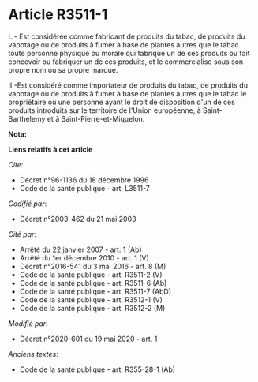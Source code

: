 # Article R3511-1

I. - Est considérée comme fabricant de produits du tabac, de produits du vapotage ou de produits à fumer à base de plantes
autres que le tabac toute personne physique ou morale qui fabrique un de ces produits ou fait concevoir ou fabriquer un de
ces produits, et le commercialise sous son propre nom ou sa propre marque.

II.-Est considéré comme importateur de produits du tabac, de produits du vapotage ou de produits à fumer à base de plantes
autres que le tabac le propriétaire ou une personne ayant le droit de disposition d'un de ces produits introduits sur le
territoire de l'Union européenne, à Saint-Barthélemy et à Saint-Pierre-et-Miquelon.

**Nota:**



**Liens relatifs à cet article**

_Cite_:

  - Décret n°96-1136 du 18 décembre 1996
  - Code de la santé publique - art. L3511-7

_Codifié par_:

  - Décret n°2003-462 du 21 mai 2003

_Cité par_:

  - Arrêté du 22 janvier 2007 - art. 1 (Ab)
  - Arrêté du 1er décembre 2010 - art. 1 (V)
  - Décret n°2016-541 du 3 mai 2016 - art. 8 (M)
  - Code de la santé publique - art. R3511-2 (V)
  - Code de la santé publique - art. R3511-6 (Ab)
  - Code de la santé publique - art. R3511-7 (AbD)
  - Code de la santé publique - art. R3512-1 (V)
  - Code de la santé publique - art. R3512-2 (M)

_Modifié par_:

  - Décret n°2020-601 du 19 mai 2020 - art. 1

_Anciens textes_:

  - Code de la santé publique - art. R355-28-1 (Ab)
